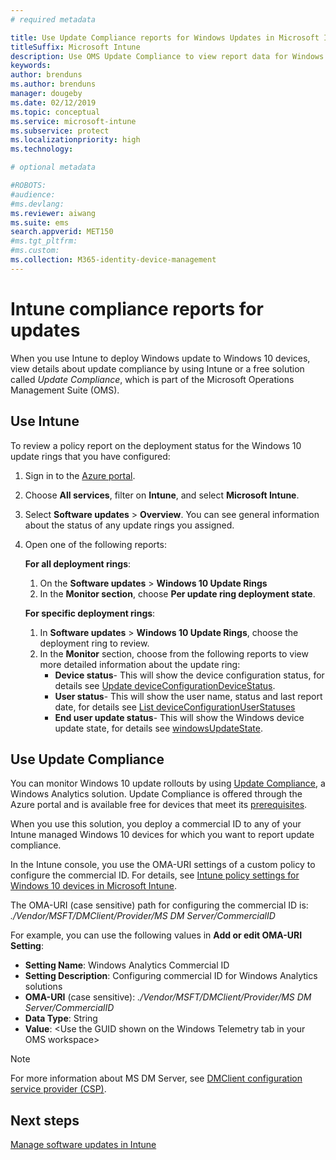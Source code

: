 ```yaml
---
# required metadata

title: Use Update Compliance reports for Windows Updates in Microsoft Intune
titleSuffix: Microsoft Intune
description: Use OMS Update Compliance to view report data for Windows Updates you deploy with Intune.
keywords:
author: brenduns
ms.author: brenduns
manager: dougeby
ms.date: 02/12/2019
ms.topic: conceptual
ms.service: microsoft-intune
ms.subservice: protect
ms.localizationpriority: high
ms.technology:

# optional metadata

#ROBOTS:
#audience:
#ms.devlang:
ms.reviewer: aiwang
ms.suite: ems
search.appverid: MET150
#ms.tgt_pltfrm:
#ms.custom:
ms.collection: M365-identity-device-management
---
```


# Intune compliance reports for updates
When you use Intune to deploy Windows update to Windows 10 devices, view details about update compliance by using Intune or a free solution called *Update Compliance*, which is part of the Microsoft Operations Management Suite (OMS).

## Use Intune
To review a policy report on the deployment status for the Windows 10 update rings that you have configured: 
1. Sign in to the [Azure portal](https://portal.azure.com/).
2. Choose **All services**, filter on **Intune**, and select **Microsoft Intune**.
3. Select **Software updates** > **Overview**. You can see general information about the status of any update rings you assigned.
4. Open one of the following reports:  

   **For all deployment rings**:
   1. On the **Software updates** > **Windows 10 Update Rings**
   2. In the **Monitor section**, choose **Per update ring deployment state**.  

   **For specific deployment rings**:  

   1. In **Software updates** > **Windows 10 Update Rings**, choose the deployment ring to review.  
   2. In the **Monitor** section, choose from the following reports to view more detailed information about the update ring:  
      - **Device status**- This will show the device configuration status, for details see [Update deviceConfigurationDeviceStatus]( https://docs.microsoft.com/graph/api/intune-deviceconfig-deviceconfigurationdevicestatus-update?view=graph-rest-1.0).
      - **User status**- This will show the user name, status and last report date, for details see [List deviceConfigurationUserStatuses](https://docs.microsoft.com/graph/api/intune-deviceconfig-deviceconfigurationuserstatus-list?view=graph-rest-1.0)
      - **End user update status**- This will show the Windows device update state, for details see [windowsUpdateState](https://docs.microsoft.com/graph/api/resources/intune-shared-windowsupdatestate?view=graph-rest-beta).


## Use Update Compliance
You can monitor Windows 10 update rollouts by using [Update Compliance](https://technet.microsoft.com/itpro/windows/manage/update-compliance-monitor), a Windows Analytics solution. Update Compliance is offered through the Azure portal and is available free for devices that meet its [prerequisites](https://docs.microsoft.com/windows/deployment/update/update-compliance-get-started#update-compliance-prerequisites).  

When you use this solution, you deploy a commercial ID to any of your Intune managed Windows 10 devices for which you want to report update compliance.  

In the Intune console, you use the OMA-URI settings of a custom policy to configure the commercial ID. For details, see [Intune policy settings for Windows 10 devices in Microsoft Intune](https://docs.microsoft.com/intune-classic/deploy-use/windows-10-policy-settings-in-microsoft-intune).  

The OMA-URI (case sensitive) path for configuring the commercial ID is: *./Vendor/MSFT/DMClient/Provider/MS DM Server/CommercialID*  

For example, you can use the following values in **Add or edit OMA-URI Setting**:
- **Setting Name**: Windows Analytics Commercial ID
- **Setting Description**: Configuring commercial ID for Windows Analytics solutions
- **OMA-URI** (case sensitive): *./Vendor/MSFT/DMClient/Provider/MS DM Server/CommercialID*
- **Data Type**: String
- **Value**: \<Use the GUID shown on the Windows Telemetry tab in your OMS workspace>
 
> [!NOTE]  
> For more information about MS DM Server, see [DMClient configuration service provider (CSP)]( https://docs.microsoft.com/windows/client-management/mdm/dmclient-csp).

## Next steps
[Manage software updates in Intune](windows-update-for-business-configure.md)

